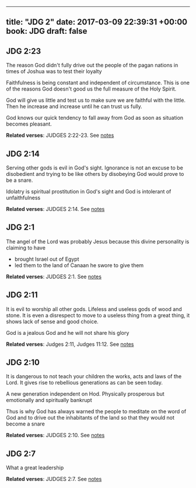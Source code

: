 
---
title: "JDG 2"
date: 2017-03-09 22:39:31 +00:00
book: JDG
draft: false
---

## JDG 2:23

The reason God didn't fully drive out the people of the pagan nations in times of Joshua was to test their loyalty

Faithfulness is being constant and independent of circumstance. This is one of the reasons God doesn't good us the full measure of the Holy Spirit.

God will give us little and test us to make sure we are faithful with the little. Then he increase and increase until he can trust us fully.

God knows our quick tendency to fall away from God as soon as situation becomes pleasant.

**Related verses**: JUDGES 2:22-23. See [notes](https://my.bible.com/notes/2587408857844932790)


## JDG 2:14

Serving other gods is evil in God's sight. Ignorance is not an excuse to be disobedient and trying to be like others by disobeying God would prove to be a snare.

Idolatry is spiritual prostitution in God's sight and God is intolerant of unfaithfulness

**Related verses**: JUDGES 2:14. See [notes](https://my.bible.com/notes/2586972456594694914)


## JDG 2:1

The angel of the Lord was probably Jesus because this divine personality is claiming to have
- brought Israel out of Egypt
- led them to the land of Canaan he swore to give them

**Related verses**: JUDGES 2:1. See [notes](https://my.bible.com/notes/2586884196174389627)


## JDG 2:11

It is evil to worship all other gods. Lifeless and useless gods of wood and stone. It is even a disrespect to move to a useless thing from a great thing, it shows lack of sense and good choice.

God is a jealous God and he will not share his glory

**Related verses**: Judges 2:11, Judges 11:12. See [notes](https://my.bible.com/notes/2586132740198621447)


## JDG 2:10

It is dangerous to not teach your children the works, acts and laws of the Lord. It gives rise to rebellious generations as can be seen today. 

A new generation independent on Hod. Physically prosperous but emotionally and spiritually bankrupt

Thus is why God has always warned the people to meditate on the word of God and to drive out the inhabitants of the land so that they would not become a snare

**Related verses**: JUDGES 2:10. See [notes](https://my.bible.com/notes/2586129114818404591)


## JDG 2:7

What a great leadership

**Related verses**: JUDGES 2:7. See [notes](https://my.bible.com/notes/2586127236726513884)

